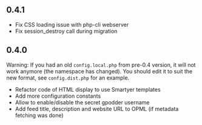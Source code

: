 ## 0.4.1

* Fix CSS loading issue with php-cli webserver
* Fix session_destroy call during migration

## 0.4.0

Warning: If you had an old `config.local.php` from pre-0.4 version, it will not work anymore (the namespace has changed). You should edit it to suit the new format, see `config.dist.php` for an example.

* Refactor code of HTML display to use Smartyer templates
* Add more configuration constants
* Allow to enable/disable the secret gpodder username
* Add feed title, description and website URL to OPML (if metadata fetching was done)
